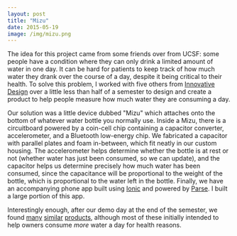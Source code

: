 ```yaml
---
layout: post
title: "Mizu"
date: 2015-05-19
image: /img/mizu.png
---
```

The idea for this project came from some friends over from UCSF: some people have a condition where they can only drink a limited amount of water in one day. It can be hard for patients to keep track of how much water they drank over the course of a day, despite it being critical to their health. To solve this problem, I worked with five others from [Innovative Design](http://innovativedesign.club/) over a little less than half of a semester to design and create a product to help people measure how much water they are consuming a day.

Our solution was a little device dubbed "Mizu" which attaches onto the bottom of whatever water bottle you normally use. Inside a Mizu, there is a circuitboard powered by a coin-cell chip containing a capacitor converter, accelerometer, and a Bluetooth low-energy chip. We fabricated a capacitor with parallel plates and foam in-between, which fit neatly in our custom housing. The accelerometer helps determine whether the bottle is at rest or not (whether water has just been consumed, so we can update), and the capacitor helps us determine precisely how much water has been consumed, since the capacitance will be proportional to the weight of the bottle, which is proportional to the water left in the bottle. Finally, we have an accompanying phone app built using [Ionic](http://ionicframework.com/) and powered by [Parse](https://parse.com/).  I built a large portion of this app.

Interestingly enough, after our demo day at the end of the semester, we found [many](https://www.kickstarter.com/projects/582920317/hidrateme-smart-water-bottle?ref=category_popular) [similar](https://www.kickstarter.com/projects/905031711/trago-the-worlds-first-smart-water-bottle) [products](https://www.h2opal.com/?ref=producthunt), although most of these initially intended to help owners consume _more_ water a day for health reasons.
